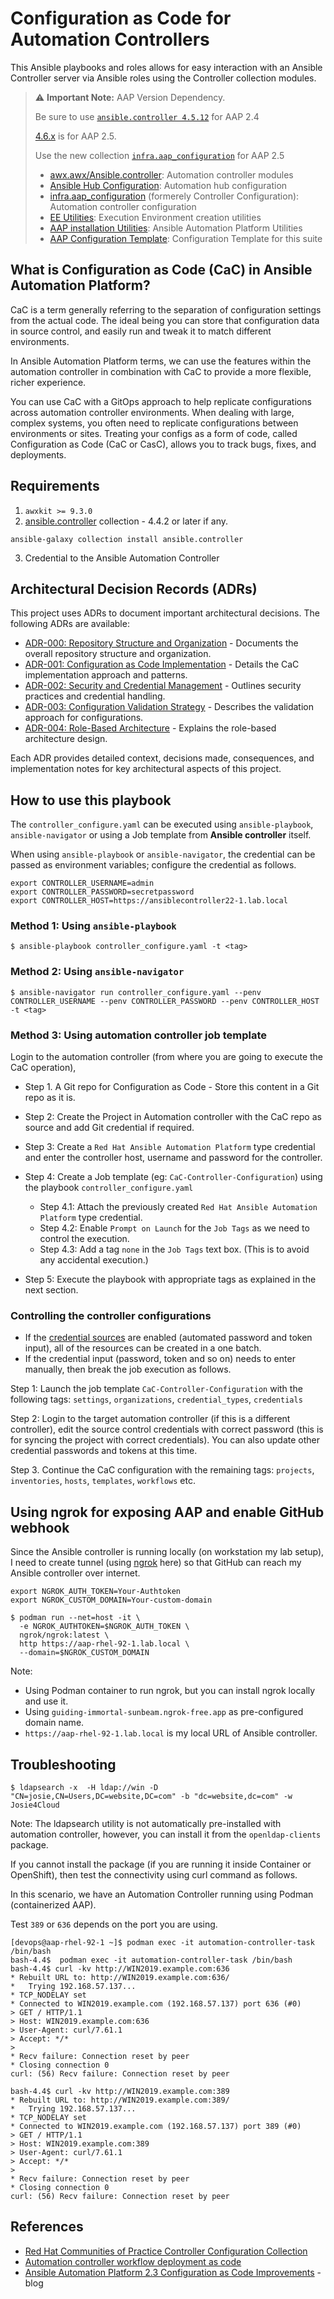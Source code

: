 # Configuration as Code for Automation Controllers

This Ansible playbooks and roles allows for easy interaction with an Ansible Controller server via Ansible roles using the Controller collection modules.

> ⚠️ **Important Note:** AAP Version Dependency.
>
> Be sure to use [`ansible.controller 4.5.12`](https://console.redhat.com/ansible/automation-hub/repo/published/ansible/controller/) for AAP 2.4
>
> [4.6.x](https://console.redhat.com/ansible/automation-hub/repo/published/ansible/controller/) is for AAP 2.5.
>
> Use the new collection [`infra.aap_configuration`](https://galaxy.ansible.com/ui/repo/published/infra/aap_configuration/) for AAP 2.5
>
> - [awx.awx/Ansible.controller](https://github.com/ansible/awx/tree/devel/awx_collection):	Automation controller modules
> - [Ansible Hub Configuration](https://github.com/ansible/automation_hub_collection):	Automation hub configuration
> - [infra.aap_configuration](https://github.com/redhat-cop/infra.aap_configuration) (formerely Controller Configuration):	Automation controller configuration
> - [EE Utilities](https://github.com/redhat-cop/ee_utilities): Execution Environment creation utilities
> - [AAP installation Utilities](https://github.com/redhat-cop/aap_utilities):	Ansible Automation Platform Utilities
> - [AAP Configuration Template](https://github.com/redhat-cop/aap_configuration_template):	Configuration Template for this suite


## What is Configuration as Code (CaC) in Ansible Automation Platform?

CaC is a term generally referring to the separation of configuration settings from the actual code. The ideal being you can store that configuration data in source control, and easily run and tweak it to match different environments.

In Ansible Automation Platform terms, we can use the features within the automation controller in combination with CaC to provide a more flexible, richer experience.

You can use CaC with a GitOps approach to help replicate configurations across automation controller environments. When dealing with large, complex systems, you often need to replicate configurations between environments or sites. Treating your configs as a form of code, called Configuration as Code (CaC or CasC), allows you to track bugs, fixes, and deployments.

## Requirements

1. `awxkit >= 9.3.0`
2. [ansible.controller](https://console.redhat.com/ansible/automation-hub/repo/published/ansible/controller/) collection - 4.4.2 or later if any.

`ansible-galaxy collection install ansible.controller`

3. Credential to the Ansible Automation Controller

## Architectural Decision Records (ADRs)

This project uses ADRs to document important architectural decisions. The following ADRs are available:

- [ADR-000: Repository Structure and Organization](docs/ADR-000-repository-structure.md) - Documents the overall repository structure and organization.
- [ADR-001: Configuration as Code Implementation](docs/ADR-001-configuration-as-code-implementation.md) - Details the CaC implementation approach and patterns.
- [ADR-002: Security and Credential Management](docs/ADR-002-security-and-credential-management.md) - Outlines security practices and credential handling.
- [ADR-003: Configuration Validation Strategy](docs/ADR-003-configuration-validation-strategy.md) - Describes the validation approach for configurations.
- [ADR-004: Role-Based Architecture](docs/ADR-004-role-based-architecture.md) - Explains the role-based architecture design.

Each ADR provides detailed context, decisions made, consequences, and implementation notes for key architectural aspects of this project.

## How to use this playbook

The `controller_configure.yaml` can be executed using `ansible-playbook`, `ansible-navigator` or using a Job template from **Ansible controller** itself.

When using `ansible-playbook` or `ansible-navigator`, the credential can be passed as environment variables; configure the credential as follows.

```shell
export CONTROLLER_USERNAME=admin
export CONTROLLER_PASSWORD=secretpassword
export CONTROLLER_HOST=https://ansiblecontroller22-1.lab.local
```

### Method 1: Using `ansible-playbook`

```shell
$ ansible-playbook controller_configure.yaml -t <tag>
```

### Method 2: Using `ansible-navigator`

```shell
$ ansible-navigator run controller_configure.yaml --penv CONTROLLER_USERNAME --penv CONTROLLER_PASSWORD --penv CONTROLLER_HOST -t <tag>
```

### Method 3: Using automation controller job template

Login to the automation controller (from where you are going to execute the CaC operation),

- Step 1. A Git repo for Configuration as Code - Store this content in a Git repo as it is.

- Step 2: Create the Project in Automation controller with the CaC repo as source and add Git credential if required.

- Step 3: Create a `Red Hat Ansible Automation Platform` type credential and enter the controller host, username and password for the controller.

- Step 4: Create a Job template (eg: `CaC-Controller-Configuration`) using the playbook `controller_configure.yaml`
  - Step 4.1: Attach the previously created `Red Hat Ansible Automation Platform` type credential.
  - Step 4.2: Enable `Prompt on Launch` for the `Job Tags` as we need to control the execution.
  - Step 4.3: Add a tag `none` in the `Job Tags` text box. (This is to avoid any accidental execution.)

- Step 5: Execute the playbook with appropriate tags as explained in the next section.

### Controlling the controller configurations

- If the [credential sources](https://console.redhat.com/ansible/automation-hub/repo/published/ansible/controller/content/module/credential_input_source/?sort=-pulp_created) are enabled (automated password and token input), all of the resources can be created in a one batch.
- If the credential input (password, token and so on) needs to enter manually, then break the job execution as follows.

Step 1: Launch the job template `CaC-Controller-Configuration` with the following tags: `settings`, `organizations`, `credential_types`, `credentials`

Step 2: Login to the target automation controller (if this is a different controller), edit the source control credentials with correct password (this is for syncing the project with correct credentials). You can also update other credential passwords and tokens at this time.

Step 3. Continue the CaC configuration with the remaining tags: `projects`, `inventories`, `hosts`, `templates`, `workflows` etc.

## Using ngrok for exposing AAP and enable GitHub webhook

Since the Ansible controller is running locally (on workstation my lab setup), I need to create tunnel (using [ngrok](https://ngrok.com/) here) so that GitHub can reach my Ansible controller over internet.

```shell
export NGROK_AUTH_TOKEN=Your-Authtoken
export NGROK_CUSTOM_DOMAIN=Your-custom-domain

$ podman run --net=host -it \
  -e NGROK_AUTHTOKEN=$NGROK_AUTH_TOKEN \
  ngrok/ngrok:latest \
  http https://aap-rhel-92-1.lab.local \
  --domain=$NGROK_CUSTOM_DOMAIN
```

Note:
- Using Podman container to run ngrok, but you can install ngrok locally and use it.
- Using `guiding-immortal-sunbeam.ngrok-free.app` as pre-configured domain name.
- `https://aap-rhel-92-1.lab.local` is my local URL of Ansible controller.


## Troubleshooting

```shell
$ ldapsearch -x  -H ldap://win -D "CN=josie,CN=Users,DC=website,DC=com" -b "dc=website,dc=com" -w Josie4Cloud
```

Note: The ldapsearch utility is not automatically pre-installed with automation controller, however, you can install it from the `openldap-clients `package.

If you cannot install the package (if you are running it inside Container or OpenShift), then test the connectivity using curl command as follows.

In this scenario, we have an Automation Controller running using Podman (containerized AAP).

Test `389` or `636` depends on the port you are using.

```shell
[devops@aap-rhel-92-1 ~]$ podman exec -it automation-controller-task /bin/bash
bash-4.4$  podman exec -it automation-controller-task /bin/bash
bash-4.4$ curl -kv http://WIN2019.example.com:636
* Rebuilt URL to: http://WIN2019.example.com:636/
*   Trying 192.168.57.137...
* TCP_NODELAY set
* Connected to WIN2019.example.com (192.168.57.137) port 636 (#0)
> GET / HTTP/1.1
> Host: WIN2019.example.com:636
> User-Agent: curl/7.61.1
> Accept: */*
>
* Recv failure: Connection reset by peer
* Closing connection 0
curl: (56) Recv failure: Connection reset by peer

bash-4.4$ curl -kv http://WIN2019.example.com:389
* Rebuilt URL to: http://WIN2019.example.com:389/
*   Trying 192.168.57.137...
* TCP_NODELAY set
* Connected to WIN2019.example.com (192.168.57.137) port 389 (#0)
> GET / HTTP/1.1
> Host: WIN2019.example.com:389
> User-Agent: curl/7.61.1
> Accept: */*
>
* Recv failure: Connection reset by peer
* Closing connection 0
curl: (56) Recv failure: Connection reset by peer
```




## References

- [Red Hat Communities of Practice Controller Configuration Collection](https://github.com/redhat-cop/controller_configuration/tree/devel)
- [Automation controller workflow deployment as code](https://www.ansible.com/blog/automation-controller-workflow-deployment-as-code)
- [Ansible Automation Platform 2.3 Configuration as Code Improvements](https://www.ansible.com/blog/ansible-automation-platform-2.3-configuration-as-code-improvements) - blog

